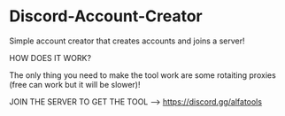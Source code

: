 # Discord-Account-Creator
Simple account creator that creates accounts and joins a server!


HOW DOES IT WORK?

The only thing you need to make the tool work are some rotaiting proxies (free can work but it will be slower)!

JOIN THE SERVER TO GET THE TOOL --> https://discord.gg/alfatools
